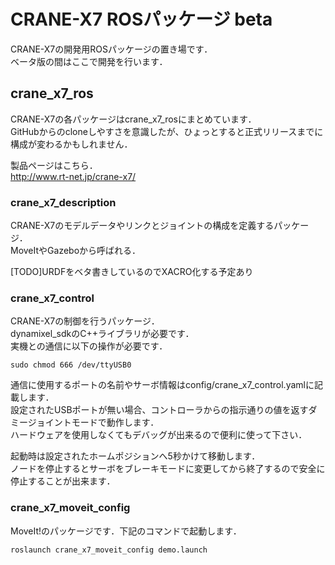 # CRANE-X7 ROSパッケージ beta

CRANE-X7の開発用ROSパッケージの置き場です．  
ベータ版の間はここで開発を行います．  

## crane_x7_ros

CRANE-X7の各パッケージはcrane_x7_rosにまとめています．   
GitHubからのcloneしやすさを意識したが、ひょっとすると正式リリースまでに構成が変わるかもしれません．  

製品ページはこちら．   
<http://www.rt-net.jp/crane-x7/>   

### crane_x7_description

CRANE-X7のモデルデータやリンクとジョイントの構成を定義するパッケージ．   
MoveItやGazeboから呼ばれる．   

[TODO]URDFをベタ書きしているのでXACRO化する予定あり

### crane_x7_control

CRANE-X7の制御を行うパッケージ．   
dynamixel_sdkのC++ライブラリが必要です．   
実機との通信に以下の操作が必要です．   

`sudo chmod 666 /dev/ttyUSB0`   

通信に使用するポートの名前やサーボ情報はconfig/crane_x7_control.yamlに記載します．   
設定されたUSBポートが無い場合、コントローラからの指示通りの値を返すダミージョイントモードで動作します．   
ハードウェアを使用しなくてもデバッグが出来るので便利に使って下さい．   

起動時は設定されたホームポジションへ5秒かけて移動します．   
ノードを停止するとサーボをブレーキモードに変更してから終了するので安全に停止することが出来ます．   

### crane_x7_moveit_config

MoveIt!のパッケージです．下記のコマンドで起動します．   

`roslaunch crane_x7_moveit_config demo.launch`   
